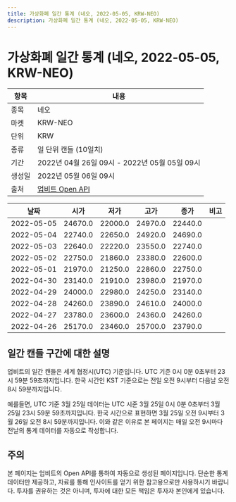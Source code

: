 ```yaml
---
title: 가상화폐 일간 통계 (네오, 2022-05-05, KRW-NEO)
description: 가상화폐 일간 통계 (네오, 2022-05-05, KRW-NEO)
---
```



가상화폐 일간 통계 (네오, 2022-05-05, KRW-NEO)
===

|항목|내용|
|--|--|
|종목|네오|
|마켓|KRW-NEO|
|단위|KRW|
|종류|일 단위 캔들 (10일치)|
|기간|2022년 04월 26일 09시 - 2022년 05월 05일 09시|
|생성일|2022년 05월 06일 09시|
|출처|[업비트 Open API](https://docs.upbit.com)|


|날짜|시가|저가|고가|종가|비고|
|--|--|--|--|--|--|
|2022-05-05|24670.0|22000.0|24970.0|22440.0|    |
|2022-05-04|22740.0|22650.0|24920.0|24690.0|    |
|2022-05-03|22640.0|22220.0|23550.0|22740.0|    |
|2022-05-02|22750.0|21860.0|23380.0|22600.0|    |
|2022-05-01|21970.0|21250.0|22860.0|22750.0|    |
|2022-04-30|23140.0|21910.0|23980.0|21970.0|    |
|2022-04-29|24000.0|22980.0|24250.0|23140.0|    |
|2022-04-28|24260.0|23890.0|24610.0|24000.0|    |
|2022-04-27|23780.0|23600.0|24360.0|24260.0|    |
|2022-04-26|25170.0|23460.0|25700.0|23790.0|    |


일간 캔들 구간에 대한 설명
---


업비트의 일간 캔들은 세계 협정시(UTC) 기준입니다. 
UTC 기준 0시 0분 0초부터 23시 59분 59초까지입니다. 
한국 시간인 KST 기준으로는 전일 오전 9시부터 다음날 오전 8시 59분까지입니다. 


예를들면, UTC 기준 3월 25일 데이터는 UTC 시준 3월 25일 0시 0분 0초부터 3월 25일 23시 59분 59초까지입니다. 
한국 시간으로 표현하면 3월 25일 오전 9시부터 3월 26일 오전 8시 59분까지입니다. 
이와 같은 이유로 본 페이지는 매일 오전 9시마다 전날의 통계 데이터를 자동으로 작성합니다. 


주의
---


본 페이지는 업비트의 Open API를 통하여 자동으로 생성된 페이지입니다. 
단순한 통계 데이터만 제공하고, 자료를 통해 인사이트를 얻기 위한 참고용으로만 사용하시기 바랍니다. 
투자를 권유하는 것은 아니며, 투자에 대한 모든 책임은 투자자 본인에게 있습니다. 
